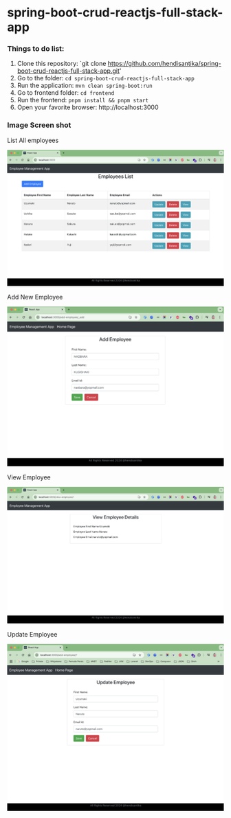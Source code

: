 # spring-boot-crud-reactjs-full-stack-app

### Things to do list:

1. Clone this repository: `git clone https://github.com/hendisantika/spring-boot-crud-reactjs-full-stack-app.git'
2. Go to the folder: `cd spring-boot-crud-reactjs-full-stack-app`
3. Run the application: `mvn clean spring-boot:run`
4. Go to frontend folder: `cd frontend`
5. Run the frontend: `pnpm install && pnpm start`
6. Open your favorite browser: http://localhost:3000

### Image Screen shot

List All employees

![List All employees](img/list.png "List All employees")

Add New Employee

![Add New Employee](img/add.png "Add New Employee")

View Employee

![View Employee](img/view.png "View Employee")

Update Employee

![Update Employee](img/update.png "Update Employee")
